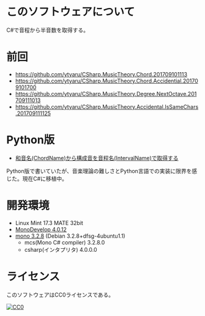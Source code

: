 ﻿# このソフトウェアについて

C#で音程から半音数を取得する。

# 前回

* https://github.com/ytyaru/CSharp.MusicTheory.Chord.201709101113
* https://github.com/ytyaru/CSharp.MusicTheory.Chord.Accidential.201709101700
* https://github.com/ytyaru/CSharp.MusicTheory.Degree.NextOctave.201709111013
* https://github.com/ytyaru/CSharp.MusicTheory.Accidental.IsSameChars.201709111125

# Python版

* [和音名(ChordName)から構成音を音程名(IntervalName)で取得する](http://ytyaru.hatenablog.com/entry/2018/10/04/000000)

Python版で書いていたが、音楽理論の難しさとPython言語での実装に限界を感じた。現在C#に移植中。

# 開発環境

* Linux Mint 17.3 MATE 32bit
* [MonoDevelop 4.0.12](http://ytyaru.hatenablog.com/entry/2018/05/25/000000)
* [mono 3.2.8](http://ytyaru.hatenablog.com/entry/2018/05/24/000000) (Debian 3.2.8+dfsg-4ubuntu1.1)
    * mcs(Mono C# compiler) 3.2.8.0
    * csharp(インタプリタ) 4.0.0.0

# ライセンス

このソフトウェアはCC0ライセンスである。

[![CC0](http://i.creativecommons.org/p/zero/1.0/88x31.png "CC0")](http://creativecommons.org/publicdomain/zero/1.0/deed.ja)

